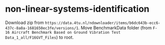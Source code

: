 # non-linear-systems-identification

Download zip from `https://data.4tu.nl/ndownloader/items/b6dc643b-ecc6-437c-8a8a-1681650ec3fe/versions/1`. Move BenchmarkData folder (from `F-16 Aircraft Benchmark Based on Ground Vibration Test Data_1_all/F16GVT_Files`) to root.